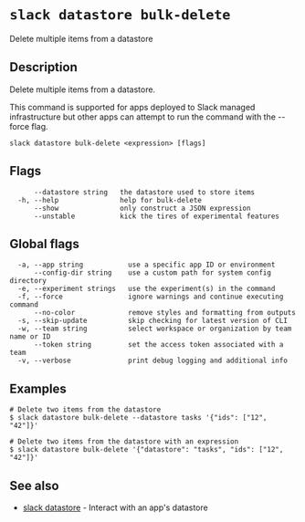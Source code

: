 # `slack datastore bulk-delete`

Delete multiple items from a datastore

## Description

Delete multiple items from a datastore.

This command is supported for apps deployed to Slack managed infrastructure but
other apps can attempt to run the command with the --force flag.

```
slack datastore bulk-delete <expression> [flags]
```

## Flags

```
      --datastore string   the datastore used to store items
  -h, --help               help for bulk-delete
      --show               only construct a JSON expression
      --unstable           kick the tires of experimental features
```

## Global flags

```
  -a, --app string           use a specific app ID or environment
      --config-dir string    use a custom path for system config directory
  -e, --experiment strings   use the experiment(s) in the command
  -f, --force                ignore warnings and continue executing command
      --no-color             remove styles and formatting from outputs
  -s, --skip-update          skip checking for latest version of CLI
  -w, --team string          select workspace or organization by team name or ID
      --token string         set the access token associated with a team
  -v, --verbose              print debug logging and additional info
```

## Examples

```
# Delete two items from the datastore
$ slack datastore bulk-delete --datastore tasks '{"ids": ["12", "42"]}'

# Delete two items from the datastore with an expression
$ slack datastore bulk-delete '{"datastore": "tasks", "ids": ["12", "42"]}'
```

## See also

* [slack datastore](slack_datastore)	 - Interact with an app's datastore

